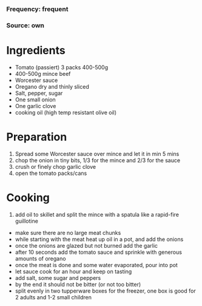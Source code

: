 ### Frequency: frequent

### Source: own

# Ingredients
* Tomato (passiert) 3 packs 400-500g 
* 400-500g mince beef 
* Worcester sauce 
* Oregano dry and thinly sliced 
* Salt, pepper, sugar 
* One small onion 
* One garlic clove 
* cooking oil (high temp resistant olive oil) 

# Preparation
1. Spread some Worcester sauce over mince and let it in min 5 mins
2. chop the onion in tiny bits, 1/3 for the mince and 2/3 for the sauce
3. crush or finely chop garlic clove
4. open the tomato packs/cans

# Cooking
1. add oil to skillet and split the mince with a spatula like a rapid-fire guillotine 
 * make sure there are no large meat chunks 
 * while starting with the meat heat up oil in a pot, and add the onions 
 * once the onions are glazed but not burned add the garlic
 * after 10 seconds add the tomato sauce and sprinkle with generous amounts of oregano
 * once the meat is done and some water evaporated, pour into pot
 * let sauce cook for an hour and keep on tasting
 * add salt, some sugar and peppers
 *  by the end it should not be bitter (or not too bitter)
 * split evenly in two tupperware boxes for the freezer, one box is good for 2 adults and 1-2 small children 
